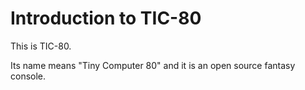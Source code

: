 # Introduction to TIC-80

This is TIC-80.

Its name means "Tiny Computer 80" and it is an open source fantasy
console.

